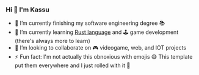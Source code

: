 ### Hi 👋 I'm Kassu

- 🔭 I’m currently finishing my software engineering degree 📚
- 🌱 I’m currently learning [Rust language](https://github.com/topics/rust) and 🕹️ game development (there's always more to learn)
- 🤝 I’m looking to collaborate on 🎮 videogame, web, and IOT projects
- ⚡ Fun fact: I'm not actually this obnoxious with emojis 😅 This template put them everywhere and I just rolled with it 🧻

<!--
Here are some ideas to get you started:

- 🔭 I’m currently working on ...
- 🌱 I’m currently learning ...
- 👯 I’m looking to collaborate on ...
- 🤔 I’m looking for help with ...
- 💬 Ask me about ...
- 📫 How to reach me: ...
- 😄 Pronouns: ...
- ⚡ Fun fact: ...
-->
